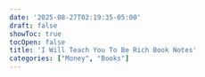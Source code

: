 ```yaml
---
date: '2025-08-27T02:19:35-05:00'
draft: false
showToc: true
tocOpen: false
title: 'I Will Teach You To Be Rich Book Notes'
categories: ["Money", "Books"]
---
```



